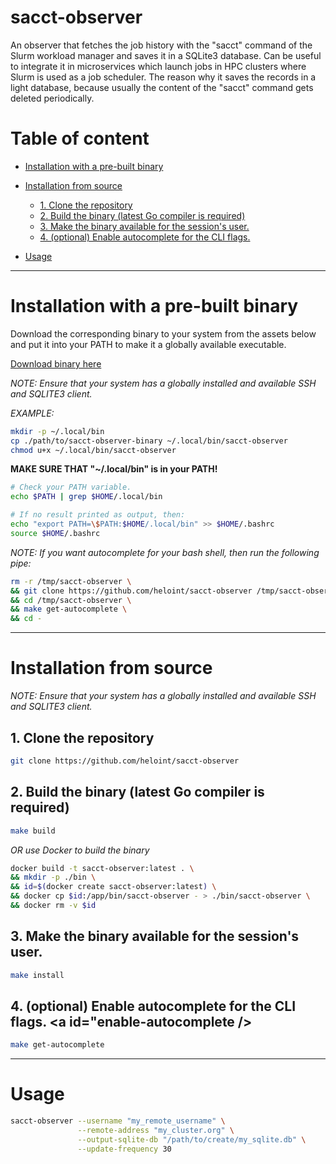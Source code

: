 sacct-observer
==============
An observer that fetches the job history with the "sacct" command of the Slurm workload manager and saves it in a SQLite3 database.
Can be useful to integrate it in microservices which launch jobs in HPC clusters where Slurm is used as a job scheduler.
The reason why it saves the records in a light database, because usually the content of the "sacct" command gets deleted periodically.

# Table of content
- [Installation with a pre-built binary](#installation-prebuilt-binary)
- [Installation from source](#installation-source)
    - [1. Clone the repository](#clone-repository)
    - [2. Build the binary (latest Go compiler is required)](#build-binary)
    - [3. Make the binary available for the session's user.](#binary-to-path)
    - [4. (optional) Enable autocomplete for the CLI flags.](#enable-autocomplete)

- [Usage](#usage)

---

# Installation with a pre-built binary <a id="installation-prebuilt-binary" />
Download the corresponding binary to your system from the assets below and put it into your PATH to make it a globally available executable.

[Download binary here](https://github.com/heloint/sacct-observer/releases/latest)

*NOTE: Ensure that your system has a globally installed and available SSH and SQLITE3 client.*

*EXAMPLE:*
```bash
mkdir -p ~/.local/bin
cp ./path/to/sacct-observer-binary ~/.local/bin/sacct-observer
chmod u+x ~/.local/bin/sacct-observer
```

**MAKE SURE THAT "~/.local/bin" is in your PATH!**
```bash
# Check your PATH variable.
echo $PATH | grep $HOME/.local/bin

# If no result printed as output, then:
echo "export PATH=\$PATH:$HOME/.local/bin" >> $HOME/.bashrc
source $HOME/.bashrc
```

*NOTE: If you want autocomplete for your bash shell, then run the following pipe:*
```bash
rm -r /tmp/sacct-observer \
&& git clone https://github.com/heloint/sacct-observer /tmp/sacct-observer \
&& cd /tmp/sacct-observer \
&& make get-autocomplete \
&& cd -
```

---

# Installation from source <a id="installation-source"/>

*NOTE: Ensure that your system has a globally installed and available SSH and SQLITE3 client.*

## 1. Clone the repository <a id="clone-repository" />

```bash
git clone https://github.com/heloint/sacct-observer
```

## 2. Build the binary (latest Go compiler is required) <a id="build-binary" />

```bash
make build
```

*OR use Docker to build the binary*

```bash
docker build -t sacct-observer:latest . \
&& mkdir -p ./bin \
&& id=$(docker create sacct-observer:latest) \
&& docker cp $id:/app/bin/sacct-observer - > ./bin/sacct-observer \
&& docker rm -v $id
```

## 3. Make the binary available for the session's user. <a id="binary-to-path" />

```bash
make install
```

## 4. (optional) Enable autocomplete for the CLI flags. <a id="enable-autocomplete />

```bash
make get-autocomplete
```

---

# Usage <a id="usage" />
```bash
sacct-observer --username "my_remote_username" \
               --remote-address "my_cluster.org" \
               --output-sqlite-db "/path/to/create/my_sqlite.db" \
               --update-frequency 30
```
